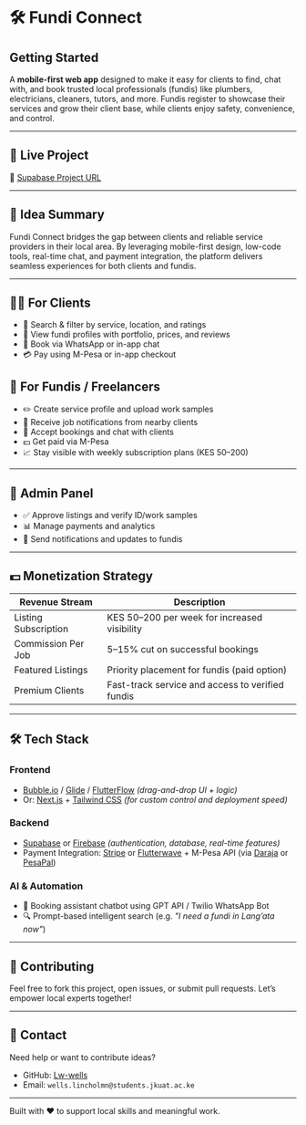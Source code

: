 # 🛠️ Fundi Connect

## Getting Started

A **mobile-first web app** designed to make it easy for clients to find, chat with, and book trusted local professionals (fundis) like plumbers, electricians, cleaners, tutors, and more. Fundis register to showcase their services and grow their client base, while clients enjoy safety, convenience, and control.

---

## 🚀 Live Project

🔗 [Supabase Project URL](https://fcppairznxuunrkhoijp.supabase.co)

---

## 🧠 Idea Summary

Fundi Connect bridges the gap between clients and reliable service providers in their local area. By leveraging mobile-first design, low-code tools, real-time chat, and payment integration, the platform delivers seamless experiences for both clients and fundis.

---

## 🧑‍💼 For Clients

- 🔎 Search & filter by service, location, and ratings
- 👀 View fundi profiles with portfolio, prices, and reviews
- 💬 Book via WhatsApp or in-app chat
- 💳 Pay using M-Pesa or in-app checkout

## 🧰 For Fundis / Freelancers

- ✏️ Create service profile and upload work samples
- 🔔 Receive job notifications from nearby clients
- 🤝 Accept bookings and chat with clients
- 💵 Get paid via M-Pesa
- 📈 Stay visible with weekly subscription plans (KES 50–200)

---

## 🔐 Admin Panel

- ✅ Approve listings and verify ID/work samples
- 📊 Manage payments and analytics
- 📣 Send notifications and updates to fundis

---

## 💵 Monetization Strategy

| Revenue Stream         | Description                                         |
|------------------------|-----------------------------------------------------|
| Listing Subscription   | KES 50–200 per week for increased visibility        |
| Commission Per Job     | 5–15% cut on successful bookings                    |
| Featured Listings      | Priority placement for fundis (paid option)        |
| Premium Clients        | Fast-track service and access to verified fundis   |

---

## 🛠️ Tech Stack

### Frontend
- [Bubble.io](https://bubble.io) / [Glide](https://www.glideapps.com) / [FlutterFlow](https://flutterflow.io) *(drag-and-drop UI + logic)*
- Or: [Next.js](https://nextjs.org) + [Tailwind CSS](https://tailwindcss.com) *(for custom control and deployment speed)*

### Backend
- [Supabase](https://supabase.com) or [Firebase](https://firebase.google.com) *(authentication, database, real-time features)*
- Payment Integration: [Stripe](https://stripe.com) or [Flutterwave](https://www.flutterwave.com) + M-Pesa API (via [Daraja](https://developer.safaricom.co.ke/daraja) or [PesaPal](https://www.pesapal.com))

### AI & Automation
- 🤖 Booking assistant chatbot using GPT API / Twilio WhatsApp Bot
- 🔍 Prompt-based intelligent search (e.g. _"I need a fundi in Lang’ata now"_)

---

## 📌 Contributing

Feel free to fork this project, open issues, or submit pull requests. Let’s empower local experts together!

---

## 💬 Contact

Need help or want to contribute ideas?

- GitHub: [Lw-wells](https://github.com/Lw-wells)
- Email: `wells.lincholmn@students.jkuat.ac.ke` 

---


Built with ❤️ to support local skills and meaningful work.

